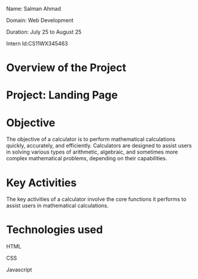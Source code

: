 Name: Salman Ahmad

Domain: Web Development

Duration: July 25 to August 25

Intern Id:CS11WX345463

# Overview of the Project

# Project: Landing Page

# Objective 
The objective of a calculator is to perform mathematical calculations quickly,
accurately, and efficiently. Calculators are designed to assist users in solving various types of arithmetic, 
algebraic, and sometimes more complex mathematical problems, depending on their capabilities.

# Key Activities 
The key activities of a calculator involve the core functions
it performs to assist users in mathematical calculations.

# Technologies used
HTML

CSS

Javascript 

